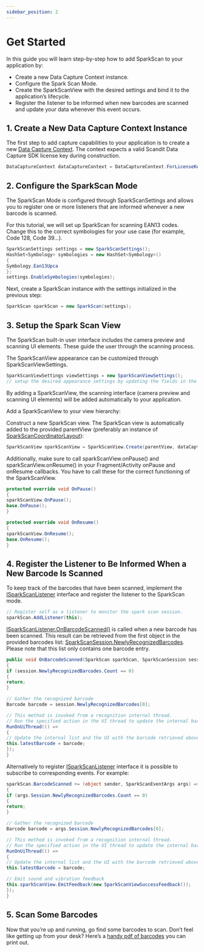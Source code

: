 ```yaml
---
sidebar_position: 2
---
```


# Get Started

In this guide you will learn step-by-step how to add SparkScan to your application by:

- Create a new Data Capture Context instance.
- Configure the Spark Scan Mode.
- Create the SparkScanView with the desired settings and bind it to the application’s lifecycle.
- Register the listener to be informed when new barcodes are scanned and update your data whenever this event occurs.

## 1. Create a New Data Capture Context Instance

The first step to add capture capabilities to your application is to create a new [Data Capture Context](https://docs.scandit.com/data-capture-sdk/xamarin.android/core/api/data-capture-context.html#class-scandit.datacapture.core.DataCaptureContext). The context expects a valid Scandit Data Capture SDK license key during construction.

```csharp
DataCaptureContext dataCaptureContext = DataCaptureContext.ForLicenseKey("-- ENTER YOUR SCANDIT LICENSE KEY HERE--");
```

## 2. Configure the SparkScan Mode

The SparkScan Mode is configured through SparkScanSettings and allows you to register one or more listeners that are informed whenever a new barcode is scanned.

For this tutorial, we will set up SparkScan for scanning EAN13 codes. Change this to the correct symbologies for your use case (for example, Code 128, Code 39…).

```csharp
SparkScanSettings settings = new SparkScanSettings();
HashSet<Symbology> symbologies = new HashSet<Symbology>()
{
Symbology.Ean13Upca
};
settings.EnableSymbologies(symbologies);
```

Next, create a SparkScan instance with the settings initialized in the previous step:

```csharp
SparkScan sparkScan = new SparkScan(settings);
```

## 3. Setup the Spark Scan View

The SparkScan built-in user interface includes the camera preview and scanning UI elements. These guide the user through the scanning process.

The SparkScanView appearance can be customized through SparkScanViewSettings.

```csharp
SparkScanViewSettings viewSettings = new SparkScanViewSettings();
// setup the desired appearance settings by updating the fields in the object above
```

By adding a SparkScanView, the scanning interface (camera preview and scanning UI elements) will be added automatically to your application.

Add a SparkScanView to your view hierarchy:

Construct a new SparkScan view. The SparkScan view is automatically added to the provided parentView (preferably an instance of [SparkScanCoordinatorLayout](https://docs.scandit.com/data-capture-sdk/xamarin.android/barcode-capture/api/ui/spark-scan-view.html#class-scandit.datacapture.barcode.spark.ui.SparkScanCoordinatorLayout)):

```csharp
SparkScanView sparkScanView = SparkScanView.Create(parentView, dataCaptureContext, sparkScan, viewSettings);
```

Additionally, make sure to call sparkScanView.onPause() and sparkScanView.onResume() in your Fragment/Activity onPause and onResume callbacks. You have to call these for the correct functioning of the SparkScanView.

```csharp
protected override void OnPause()
{
sparkScanView.OnPause();
base.OnPause();
}

protected override void OnResume()
{
sparkScanView.OnResume();
base.OnResume();
}
```

## 4. Register the Listener to Be Informed When a New Barcode Is Scanned

To keep track of the barcodes that have been scanned, implement the [ISparkScanListener](https://docs.scandit.com/data-capture-sdk/xamarin.android/barcode-capture/api/spark-scan-listener.html#interface-scandit.datacapture.barcode.spark.ISparkScanListener) interface and register the listener to the SparkScan mode.

```csharp
// Register self as a listener to monitor the spark scan session.
sparkScan.AddListener(this);
```

[ISparkScanListener.OnBarcodeScanned()](https://docs.scandit.com/data-capture-sdk/xamarin.android/barcode-capture/api/spark-scan-listener.html#method-scandit.datacapture.barcode.spark.ISparkScanListener.OnBarcodeScanned) is called when a new barcode has been scanned. This result can be retrieved from the first object in the provided barcodes list: [SparkScanSession.NewlyRecognizedBarcodes](https://docs.scandit.com/data-capture-sdk/xamarin.android/barcode-capture/api/spark-scan-session.html#property-scandit.datacapture.barcode.spark.SparkScanSession.NewlyRecognizedBarcodes). Please note that this list only contains one barcode entry.

```csharp
public void OnBarcodeScanned(SparkScan sparkScan, SparkScanSession session, IFrameData? data)
{
if (session.NewlyRecognizedBarcodes.Count == 0)
{
return;
}

// Gather the recognized barcode
Barcode barcode = session.NewlyRecognizedBarcodes[0];

// This method is invoked from a recognition internal thread.
// Run the specified action in the UI thread to update the internal barcode list.
RunOnUiThread(() =>
{
// Update the internal list and the UI with the barcode retrieved above
this.latestBarcode = barcode;
});
}
```

Alternatively to register [ISparkScanListener](https://docs.scandit.com/data-capture-sdk/xamarin.android/barcode-capture/api/spark-scan-listener.html#interface-scandit.datacapture.barcode.spark.ISparkScanListener) interface it is possible to subscribe to corresponding events. For example:

```csharp
sparkScan.BarcodeScanned += (object sender, SparkScanEventArgs args) =>
{
if (args.Session.NewlyRecognizedBarcodes.Count == 0)
{
return;
}

// Gather the recognized barcode
Barcode barcode = args.Session.NewlyRecognizedBarcodes[0];

// This method is invoked from a recognition internal thread.
// Run the specified action in the UI thread to update the internal barcode list.
RunOnUiThread(() =>
{
// Update the internal list and the UI with the barcode retrieved above
this.latestBarcode = barcode;

// Emit sound and vibration feedback
this.sparkScanView.EmitFeedback(new SparkScanViewSuccessFeedback());
});
}
```

## 5. Scan Some Barcodes

Now that you’re up and running, go find some barcodes to scan. Don’t feel like getting up from your desk? Here’s a [handy pdf of barcodes](https://github.com/Scandit/.github/blob/main/images/PrintTheseBarcodes.pdf)
you can print out.
